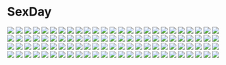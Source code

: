 # SexDay
![](https://konachan.com/jpeg/08cd4d59aeb5fea31ff59ab38a60601f/Konachan.com%20-%20306759%20bed%20black_hair%20book%20catgirl%20doll%20green_eyes%20karyl%20klaius%20long_hair%20mask%20pajamas%20shorts%20tail%20thighhighs%20twintails%20wink%20zettai_ryouiki.jpg)
![](https://konachan.com/jpeg/d3aa38eebf5654752e64da335e4f2d8e/Konachan.com%20-%2046547%20flute%20indico_lite%20instrument%20mitha%20nanagane_educational_institution%20ribbons%20school_uniform%20shirasagi_otoha%20thighhighs%20zettai_ryouiki.jpg)
![](https://konachan.com/image/4403d43d6c962fb61ed7ae682e35c7ff/Konachan.com%20-%20226892%20blue%20boots%20bou_nin%20braids%20building%20city%20dress%20grass%20long_hair%20original%20polychromatic%20ponytail%20stars.jpg)
![](https://konachan.com/jpeg/054f4d61e8daa06fcca62fc82a5e3568/Konachan.com%20-%20297752%20amedamacon%20bed%20blush%20cameltoe%20gochuumon_wa_usagi_desu_ka%3F%20kafuu_chino%20loli%20nipples%20open_shirt%20panties%20underwear.jpg)
![](https://konachan.com/image/4664c2564787541243fbdcd32abd0e10/Konachan.com%20-%20202904%20akabeisoft2%20alpha_%28alpha91%29%20black_hair%20boku_no_hitori_sensou%20inuduca_rumi%20katana%20red_eyes%20school_uniform%20sword%20torn_clothes%20weapon.jpg)
![](https://konachan.com/image/ce0ff1c1e6ef05aee90fbbc5113f1189/Konachan.com%20-%20103478%20dress%20flowers%20hanazawa%20kiss%20macross%20macross_frontier%20male%20saotome_alto%20sheryl_nome%20sword%20uniform%20weapon%20wedding%20wedding_attire.jpg)
![](https://konachan.com/image/ae735bf5349690a7196088e02c59089d/Konachan.com%20-%20279454%20anus%20ass%20ass_grab%20black_rock_shooter%20blush%20cum%20koutari_yuu%20panties%20panty_pull%20pussy%20rogia%20short_hair%20thighhighs%20uncensored%20underwear.jpg)
![](https://konachan.com/jpeg/42a4410ee5889f60f77b5d3ca4f590b1/Konachan.com%20-%20299521%20anthropomorphism%20girls_frontline%20ribeyrolles_1918_%28girls_frontline%29%20verslll.jpg)
![](https://konachan.com/image/add7508fee7352726f6755f70e320f4e/Konachan.com%20-%2058646%20bakemonogatari%20green_eyes%20monogatari_%28series%29%20purple_hair%20senjougahara_hitagi.jpg)
![](https://konachan.com/image/1418dc6532ed9686605f9f717e86bdcb/Konachan.com%20-%2075385%20angel_beats%21%20ooyama%20tachibana_kanade.jpg)
![](https://konachan.com/image/7a61662c6cc429a407340edfe987c9f3/Konachan.com%20-%20178405%20blonde_hair%20chibi%20long_hair%20mare_s_ephemeral%20nikaidou_shinku%20panties%20shiera%20thighhighs%20translation_request%20twintails%20underwear%20white_hair%20yellow_eyes.jpg)
![](https://konachan.com/image/02c3a925225e6e49ce9a403f3c4acd8e/Konachan.com%20-%2036026%20aqua_hair%20blue_eyes%20blue_hair%20dress%20flowers%20hatsune_miku%20kaito%20long_hair%20male%20rose%20twintails%20vocaloid.jpg)
![](https://konachan.com/image/6a6182d89b38c39b869c08b3fccabb2d/Konachan.com%20-%20130903%20anus%20blush%20breasts%20green_eyes%20green_hair%20kochiya_sanae%20miko%20navel%20nipples%20nopan%20open_shirt%20pussy%20spread_legs%20spread_pussy%20topless%20touhou%20uncensored.jpg)
![](https://konachan.com/image/2e3e688ba47bf18e7f27303b634b9a32/Konachan.com%20-%2018466%20blonde_hair%20michelle_cheung%20read_or_die.jpg)
![](https://konachan.com/image/00c328244a6b62d1ca25215b2211477e/Konachan.com%20-%2059620%20animal_ears%20aquarian_age%20blue_eyes%20catgirl%20mikagami_mamizu%20nozomi_yuuki%20panties%20tagme%20tail%20thighhighs%20underwear.jpg)
![](https://konachan.com/image/ee9dcf694cd5bab6e17aa4fa7259d3d5/Konachan.com%20-%20240206%20beach%20bikini%20book%20clouds%20drink%20fate_%28series%29%20flowers%20food%20glasses%20mash_kyrielight%20pink_eyes%20pink_hair%20short_hair%20sky%20swimsuit%20tree%20water%20yanyanzi.jpg)
![](https://konachan.com/image/5c3157f172b6a7a6fa7df7c1ff418855/Konachan.com%20-%2058483%20bed%20kaito%20male%20meiko%20pajamas%20vocaloid.jpg)
![](https://konachan.com/image/e633730323446c06288b611fa1fce03e/Konachan.com%20-%2080823%20black_hair%20hat%20himekaidou_hatate%20kneehighs%20long_hair%20phone%20pointed_ears%20sayori%20skirt%20tie%20touhou%20twintails%20yellow_eyes.jpg)
![](https://konachan.com/jpeg/dca3fde183aa10437d10c25c7b742494/Konachan.com%20-%20239282%20animal_ears%20armor%20asakurashinji%20blonde_hair%20boots%20braids%20gloves%20granblue_fantasy%20long_hair%20ribbons%20sword%20thighhighs%20weapon%20zettai_ryouiki.jpg)
![](https://konachan.com/image/2e24acfa71c2a4313e9914004c762970/Konachan.com%20-%20249166%20ass%20brown_hair%20gisuka_yan%20original%20watermark.jpg)
![](https://konachan.com/image/0b59cfe99676bbf65d68c55261347c99/Konachan.com%20-%20162243%20mikasa_ackerman%20ninnzinn%20shingeki_no_kyojin%20sword%20weapon.jpg)
![](https://konachan.com/image/570b4072187bb599e40131e4095e4d3f/Konachan.com%20-%20111847%20aircraft%20building%20camera%20car%20cirno%20city%20el-zheng%20fairy%20izayoi_sakuya%20maid%20remilia_scarlet%20touhou%20vampire.jpg)
![](https://konachan.com/jpeg/060068975d2669999e61ce4da78faea9/Konachan.com%20-%20198121%20dawndusk%20hinanawi_tenshi%20touhou.jpg)
![](https://konachan.com/jpeg/b1ea3a8391d9a4cc2ae26cfc6faa819d/Konachan.com%20-%20287989%20aqua_eyes%20asa_no_ha%20black_hair%20blush%20drink%20flowers%20japanese_clothes%20kimono%20loli%20original%20short_hair%20twintails.jpg)
![](https://konachan.com/image/4c6c118425aab17180351282535b71bb/Konachan.com%20-%20265198%20aliasing%20animal_ears%20apron%20aqua_eyes%20blonde_hair%20blush%20breasts%20drink%20fang%20foxgirl%20long_hair%20original%20satsuki_yukimi%20waitress%20wristwear.jpg)
![](https://konachan.com/image/0080425d90c7c497f39d3d008e2e8c36/Konachan.com%20-%2048224%20akatsuki_no_goei%20game_cg%20kurayashiki_tae%20panties%20syangrila%20tomose_shunsaku%20underwear.jpg)
![](https://konachan.com/image/85815f44f9dc74d57ea690e1c642ddc7/Konachan.com%20-%20120691%20honda_masazumi%20kyoukai_senjou_no_horizon%20panties%20underwear%20yaoya_musuko.jpg)
![](https://konachan.com/jpeg/bbbf463028aef1814a4ada8c4ee25781/Konachan.com%20-%20240600%20boots%20breasts%20fate_grand_order%20fate_%28series%29%20mash_kyrielight%20nikkunemu%20pantyhose%20pink_hair%20purple_eyes%20school_uniform%20short_hair%20signed%20skirt%20tie.jpg)
![](https://konachan.com/image/b6260370b3a93616f04a944b7d759ae1/Konachan.com%20-%20176426%20anthropomorphism%20black_hair%20boots%20drink%20headband%20japanese_clothes%20kantai_collection%20long_hair%20polychromatic%20shigureru%20thighhighs%20white%20yellow_eyes.jpg)
![](https://konachan.com/image/0b405ef07a35375cca60eafdc344c8b2/Konachan.com%20-%2022475%20kamikita_komari%20kurugaya_yuiko%20little_busters%21%20na-ga%20natsume_rin%20nishizono_mio%20noumi_kudryavka%20saigusa_haruka.jpg)
![](https://konachan.com/jpeg/a28879c1c677ea3fc9dc03b01726db57/Konachan.com%20-%20198837%20asuka%20blue_eyes%20logo%20long_hair%20neon_genesis_evangelion%20soryu_asuka_langley%20underwear.jpg)
![](https://konachan.com/image/238833a38229ff5489f9df89b0fd6a1b/Konachan.com%20-%20169925%20all_male%20amakura_%28islit%29%20breasts%20cape%20cleavage%20headphones%20long_hair%20male%20music%20namine_ritsu%20navel%20red_eyes%20red_hair%20trap%20utau.jpg)
![](https://konachan.com/jpeg/eae5ca6b25c2521284fea8678ca1cd6f/Konachan.com%20-%20284689%20ass%20blonde_hair%20blush%20clouds%20dress%20hanabe_%28airutu0830_1%29%20original%20panties%20school_uniform%20skirt_lift%20sky%20sunset%20underwear%20yellow_eyes.jpg)
![](https://konachan.com/image/5d8597af00db3c1b99e9fa9c03592d2f/Konachan.com%20-%20169583%20blazblue%20blonde_hair%20gloves%20green_eyes%20gun%20hat%20lc%20long_hair%20noel_vermillion%20thighhighs%20weapon.jpg)
![](https://konachan.com/image/fc93cecd9dc77ed3ecf8d4c0b21b12fb/Konachan.com%20-%20193603%20anthropomorphism%20blush%20christmas%20gradient%20hat%20kantai_collection%20long_hair%20male%20red_eyes%20santa_hat%20scarf%20seaport_hime%20white_hair%20x6suke.jpg)
![](https://konachan.com/image/bd8b7d7955c10742b7a95241f7cc89f4/Konachan.com%20-%20273322%20aqua_eyes%20ass%20blush%20brown_hair%20long_hair%20original%20school_swimsuit%20spread_legs%20swimsuit%20tagme_%28artist%29%20tears%20twintails%20wet.jpg)
![](https://konachan.com/image/514bfb67523b23f1bb420e3a2524bf79/Konachan.com%20-%20199751%20cape%20dragon%20gloves%20green_eyes%20headband%20jpeg_artifacts%20navel%20original%20pg_%28pgouwoderen%29%20pixiv_fantasia%20red_hair%20skirt%20sword%20weapon.jpg)
![](https://konachan.com/jpeg/556c92d666b07adccea55fb1ef35ca25/Konachan.com%20-%20259495%20akitsuki_tsukasa%20anthropomorphism%20azur_lane%20unicorn_%28azur_lane%29.jpg)
![](https://konachan.com/jpeg/503bd7681dc7e2f35f57216654206d83/Konachan.com%20-%20148839%20chuunibyou_demo_koi_ga_shitai%21%20panties%20swordsouls%20takanashi_touka%20underwear.jpg)
![](https://konachan.com/jpeg/01cf425078dd88dbcebc562fb06f650e/Konachan.com%20-%20133296%20amyrina%20azel%20chibi%20fang%20kannagi_rei%20kujou_ria%20macaron%20panties%20pantyhose%20school_uniform%20thighhighs%20twinkle_crusaders%20underwear%20yuugiri_nanaka.jpg)
![](https://konachan.com/jpeg/56eea5940ee1860d510fb8e306bbd4e7/Konachan.com%20-%2099698%20animal_ears%20breasts%20catgirl%20chen%20foxgirl%20multiple_tails%20nipples%20nude%20tail%20touhou%20yakumo_ran%20yakumo_yukari.jpg)
![](https://konachan.com/jpeg/4634eed5c72e3f86794289e257229e1c/Konachan.com%20-%20106012%20blue_hair%20blush%20breasts%20brown_eyes%20censored%20clochette%20game_cg%20long_hair%20navel%20nipples%20oshiki_hitoshi%20penis%20pussy%20sex%20swimsuit%20topless%20twintails%20wet.jpg)
![](https://konachan.com/jpeg/58d96ebda5bdc076717866ee3bdeb872/Konachan.com%20-%20121010%20game_cg%20remy_rogvalt%20tel-o%20tentacle_lord.jpg)
![](https://konachan.com/image/5618a9b68763ffd926991623e5bbb148/Konachan.com%20-%20189239%202girls%20bekotarou%20blue_eyes%20bow%20breasts%20brown_eyes%20choker%20cleavage%20elbow_gloves%20gloves%20headdress%20long_hair%20original%20petals%20pink_hair%20shoujo_ai%20wink.jpg)
![](https://konachan.com/jpeg/2c77ce4df27330bf4f6071054713125d/Konachan.com%20-%20304090%20dress%20long_hair%20moon%20night%20saemoy%20sky%20stars.jpg)
![](https://konachan.com/image/41d536f229707d3178cee3a91dec15c5/Konachan.com%20-%20102943%20black_hair%20blush%20breasts%20brown_eyes%20green%20k-on%21%20long_hair%20nakano_azusa%20nipples%20nude%20ragho_no_erika%20tan_lines%20twintails.jpg)
![](https://konachan.com/image/41bb0864ee6c67cbf3448989c8598285/Konachan.com%20-%2031524%20blonde_hair%20blue_eyes%20blush%20favorite%20game_cg%20happy_margaret%21%20kokonoka%20long_hair%20rindou_saki%20school_uniform%20twintails.jpg)
![](https://konachan.com/image/2bb6490a0fcba72bc6cca42ddfc36fd3/Konachan.com%20-%2023021%20air%20beach%20kamio_misuzu%20summer.jpg)
![](https://konachan.com/jpeg/b808587b0779e6441a74aca0ef045951/Konachan.com%20-%20203976%2014_%28vision5032%29%20bow%20love_live%21_school_idol_project%20school_uniform%20skirt%20white%20yazawa_nico.jpg)
![](https://konachan.com/jpeg/aa5d6f08b3610838424218353d4c2019/Konachan.com%20-%20250180%202girls%20black_hair%20dtvisu%20food%20hoodie%20kijin_seija%20pink_eyes%20purple_hair%20red_eyes%20short_hair%20sukuna_shinmyoumaru%20touhou%20white.jpg)
![](https://konachan.com/jpeg/2fb285f7f6beb59b1951d064a25fc47c/Konachan.com%20-%20264097%20animal_ears%20black_hair%20blue_eyes%20blush%20breasts%20catgirl%20headdress%20japanese_clothes%20kimono%20nipples%20sayori%20scan%20tail%20third-party_edit%20umbrella%20white.jpg)
![](https://konachan.com/image/ebfe37c16b732c690c2928c35c8a19da/Konachan.com%20-%2038816%20gouen_no_soleil%20nanashiki_rin%20skyfish.jpg)
![](https://konachan.com/jpeg/f617e8aaa29de7d3a9b6baf208282166/Konachan.com%20-%20173030%202girls%20blue_eyes%20blush%20bow%20cosplay%20hat%20long_hair%20midiman%20mirakurun%20navel%20purple_eyes%20purple_hair%20rivalun%20thighhighs%20white%20witch_hat%20yuru_yuri.jpg)
![](https://konachan.com/jpeg/c035e923e7ebc75d1401f15e0a525106/Konachan.com%20-%20220321%202girls%20aqua_eyes%20aqua_hair%20blush%20cropped%20dress%20headdress%20maid%20petals%20pink_eyes%20pink_hair%20ram_%28re%3Azero%29%20rem_%28re%3Azero%29%20short_hair%20swordsouls%20twins.jpg)
![](https://konachan.com/jpeg/1c44aa87d4b7451095cc75790d69d7be/Konachan.com%20-%20277618%20aqua_eyes%20ass%20blush%20boris_%28noborhys%29%20cameltoe%20close%20fire_emblem%20garter%20green_hair%20long_hair%20nephenee_%28fire_emblem%29%20panties%20underwear.jpg)
![](https://konachan.com/jpeg/3ca40ba77b091240126987a6c657575c/Konachan.com%20-%20179006%20blackdog%20hatsune_miku%20vocaloid.jpg)
![](https://konachan.com/jpeg/d3e6a5324d6ac0b307bf9b8589470d9b/Konachan.com%20-%20291504%20breasts%20nipples%20ogino_atsuki%20original%20pointed_ears%20sex%20tail%20waifu2x%20wings.jpg)
![](https://konachan.com/image/c8c93a1356fc41f33a8a52ec3d74c5d1/Konachan.com%20-%20127557%20bed%20black_hair%20blue_eyes%20breasts%20candy%20chocolate%20long_hair%20ribbons%20tagme%20valentine.jpg)
![](https://konachan.com/jpeg/0dd7170e08624b3b51ec8c8cb9ab919b/Konachan.com%20-%20206326%20angela_balzac%20blonde_hair%20blue_eyes%20blush%20breasts%20collar%20expelled_from_paradise%20garter%20kawakami_rokkaku%20nipples%20nude.jpg)
![](https://konachan.com/image/dfe898a61f4309d654ae4da42e7df016/Konachan.com%20-%20266084%20aqua_eyes%20aqua_hair%20building%20clouds%20long_hair%20moon%20night%20original%20saraki%20signed%20sky%20thighhighs%20tree%20water%20zettai_ryouiki.jpg)
![](https://konachan.com/image/606a1505bf62cda6b45db999e6f0f63e/Konachan.com%20-%2076550%20fl-chan%20green_hair%20headphones%20red_eyes%20tagme%20vocaloid.jpg)
![](https://konachan.com/jpeg/8ff6ba1db9b152185eddc7596664d24b/Konachan.com%20-%2060055%20alice_in_wonderland%20cameltoe%20kasugano_sora%20maid%20mottsun%20panties%20striped_panties%20thighhighs%20underwear%20yosuga_no_sora.jpg)
![](https://konachan.com/image/7e960167219874a23cc2c1c35d1f9b6b/Konachan.com%20-%206436%20akihime_sumomo%20blonde_hair%20blue_eyes%20cape%20dress%20hat%20itou_noiji%20nanatsuiro_drops%20pink_hair%20yuki-chan%20yuuki_nona.jpg)
![](https://konachan.com/image/c9c84b249dd81261c63df861fea6d356/Konachan.com%20-%2083766%20blue_eyes%20book%20dress%20emil%20flowers%20kaine%20long_hair%20nier%20nier_%28character%29%20red_eyes%20short_hair%20sword%20weapon%20white_hair%20yonah.jpg)
![](https://konachan.com/jpeg/9b29d44d2678560eac580937ea1ac49c/Konachan.com%20-%20195422%20blush%20breasts%20censored%20fingering%20game_cg%20long_hair%20navel%20nipples%20no_bra%20nopan%20open_shirt%20pussy%20red_hair%20ribbons%20skirt%20spread_legs%20thighhighs.jpg)
![](https://konachan.com/image/5fda3a0b5c5a61766530aa22547f9bab/Konachan.com%20-%2016890%20anthropomorphism%20os-tan%20windows%20xp.jpg)
![](https://konachan.com/image/07bce3ed37ff45da218d10efa4352f7f/Konachan.com%20-%2024264%20aa_megami-sama%20belldandy%20peorth%20water.jpg)
![](https://konachan.com/image/653b99916c350c3697ca269419d48220/Konachan.com%20-%2056614%20animal_ears%20bell%20blonde_hair%20blush%20catgirl%20doll%20fang%20food%20long_hair%20red_eyes%20ribbons%20scarf%20skirt%20skyfish%20thighhighs%20tsubasa_tamago.jpg)
![](https://konachan.com/image/c3f4f8ede0ca4814c1ac4262c48f797d/Konachan.com%20-%20259356%20amamiya_yuu%20blush%20brown_hair%20cameltoe%20glasses%20masturbation%20panties%20pink_eyes%20pussy_juice%20school_uniform%20short_hair%20skirt%20skirt_lift%20underwear.jpg)
![](https://konachan.com/image/8e87f17a4da1dfdf5bba63ec3b07c324/Konachan.com%20-%2050772%20bikini%20blue_eyes%20blush%20etopen%20haramura_nodoka%20kataoka_yuuki%20miyanaga_saki%20nude%20pink_hair%20saki%20school_swimsuit%20swimsuit%20takei_hisa%20twintails.jpg)
![](https://konachan.com/jpeg/ea3c9727f3182035162e8aa5d351574c/Konachan.com%20-%2074910%202girls%20barefoot%20black_hair%20blue_eyes%20bow%20brown_eyes%20dress%20logo%20long_hair%20nanjou_kaoru%20pink_hair%20summer_dress%20syangrila%20twintails%20watermark.jpg)
![](https://konachan.com/jpeg/ab4b0a2d0ca90368612ba3302e420919/Konachan.com%20-%20219211%20alcoholrang%20brown_hair%20choker%20close%20cropped%20koutetsujou_no_kabaneri%20mumei_%28kabaneri%29%20no_bra%20ponytail%20ribbons%20sideboob%20topless%20waifu2x%20yellow_eyes.jpg)
![](https://konachan.com/image/c31a8153566d90ae2081864d0f55a0d3/Konachan.com%20-%2019786%20eclair%20kadonosono_megumi%20kiddy_grade%20lumiere.jpg)
![](https://konachan.com/jpeg/90054be415823b170dd8e96c3a09d77f/Konachan.com%20-%20162769%20blush%20elbow_gloves%20eto%20gloves%20headband%20long_hair%20orange_eyes%20orange_hair%20phantasy_star_online%20quna_%28pso2%29%20twintails.jpg)
![](https://konachan.com/image/bab23a56a3b8fa9bae8345f896e798af/Konachan.com%20-%20202547%20bellabow%20grass%20kijin_seija%20landscape%20scenic%20sky%20touhou%20tree.jpg)
![](https://konachan.com/image/7c690a240f2007aefbcc22c5dfbc11f8/Konachan.com%20-%2067822%20fate_%28series%29%20fate_stay_night%20tohsaka_rin.jpg)
![](https://konachan.com/image/06a761c686bea2464af5f98018c5e830/Konachan.com%20-%20290483%202girls%20armor%20blush%20bow%20braids%20cape%20flat_chest%20flowers%20headband%20long_hair%20mask%20petals%20ponytail%20red_eyes%20ribbons%20shoujo_ai%20ukai_saki%20white_hair.jpg)
![](https://konachan.com/image/d97659b1305ec3c1342dfcb15ea306e7/Konachan.com%20-%2088999%20animal_ears%20blonde_hair%20blue_eyes%20clouds%20eila_ilmatar_juutilainen%20ein-l-f%20forest%20gun%20sky%20strike_witches%20tree%20uniform%20weapon.jpg)
![](https://konachan.com/image/e2460840ca1bc40b9176883cbf917751/Konachan.com%20-%20305048%20bow%20braids%20breasts%20brown_hair%20cherry_blossoms%20cleavage%20dress%20flowers%20junpaku_karen%20lolita_fashion%20necklace%20original%20purple_eyes%20rose%20water.jpg)
![](https://konachan.com/image/50076d66882aa66d6cddb1071661460a/Konachan.com%20-%206837%20canvas.jpg)
![](https://konachan.com/image/48915565381ba9f82604e37d06fa4604/Konachan.com%20-%20109975%202girls%20blonde_hair%20blue_hair%20clouds%20dress%20flandre_scarlet%20flowers%20hat%20moon%20nidy-2d-%20petals%20red_eyes%20remilia_scarlet%20sky%20spear%20touhou%20vampire%20weapon.jpg)
![](https://konachan.com/image/d29c12f3abe92cd996256d162348420c/Konachan.com%20-%20125701%20blonde_hair%20bow%20dress%20horns%20ibuki_suika%20skirt%20topo_bevitore%20touhou%20upskirt%20wink.jpg)
![](https://konachan.com/image/31e1ee3471f919dc7a9e451e930c0bcc/Konachan.com%20-%20206136%20aqua_eyes%20aqua_hair%20hatsune_miku%20kyang692%20long_hair%20skirt%20tie%20twintails%20vocaloid.jpg)
![](https://konachan.com/jpeg/8dc979a87f20bbad75414b325985cd54/Konachan.com%20-%20213765%20animal_ears%20aqua_eyes%20aqua_hair%20bell%20breasts%20cleavage%20foxgirl%20magic%20mask%20original%20rope%20shiki_%28psychedelic_g2%29%20tail%20tattoo.jpg)
![](https://konachan.com/jpeg/c2dd66fa82832a86e4ba01b94ffb8dad/Konachan.com%20-%2062950%20alphard%20black%20black_hair%20canaan%20choker%20close%20gun%20tattoo%20transparent%20vector%20weapon.jpg)
![](https://konachan.com/jpeg/7671c76ca5142dead01bc06a100ecc94/Konachan.com%20-%20202639%20all_male%20angel_beats%21%20game_cg%20grass%20key%20male%20na-ga%20naoi_ayato%20polychromatic%20shirt%20short_hair%20shorts%20socks%20tree.jpg)
![](https://konachan.com/image/3835484d9a53a0cd06e9e90c77179970/Konachan.com%20-%20250834%20bodysuit%20brown%20cape%20feathers%20gloves%20gradient%20hoodie%20long_hair%20mahou_shoujo_madoka_magica%20navel%20pink_eyes%20pink_hair%20skirt%20tagme_%28artist%29%20tamaki_iroha.jpg)
![](https://konachan.com/image/930d428162cb5166bcf9b744ed1a42b4/Konachan.com%20-%20274238%20blush%20bow%20breasts%20brown_hair%20cape%20cat_smile%20catgirl%20cleavage%20dress%20fang%20gloves%20long_hair%20pantyhose%20pink_eyes%20pink_hair%20ribbons%20short_hair%20tail.jpg)
![](https://konachan.com/jpeg/7fc4e66f79d3655370cebcc9d9814374/Konachan.com%20-%20147733%20blush%20breast_grab%20breasts%20fingering%20game_cg%20hatsukoi_1_1%20iizuki_tasuku%20long_hair%20makabe_midori%20male%20navel%20nipples%20no_bra%20panties%20underwear%20wet.jpg)
![](https://konachan.com/image/af9fcbff3eab1cb2bd75e2747ef77672/Konachan.com%20-%20263448%20aliasing%20black_hair%20censored%20keepout%20long_hair%20original%20school_uniform%20skirt%20wristwear.jpg)
![](https://konachan.com/image/9ac14d177e1d91861e9f0b4edcc134ba/Konachan.com%20-%20158158%20bouno_satoshi%20clouds%20earth%20flowers%20halo%20ia%20long_hair%20planet%20stars%20vocaloid%20white_hair%20wings.jpg)
![](https://konachan.com/image/1b8c9cac3dc631c5d0a9bc7004ea7689/Konachan.com%20-%2043376%20bra%20nanao_naru%20open_shirt%20panties%20underwear.jpg)
![](https://konachan.com/jpeg/d69c5c81c7b189b858705c3102a5b3d7/Konachan.com%20-%20243589%202girls%20apron%20black_hair%20braids%20cake%20candy%20chocolate%20food%20fruit%20long_hair%20maid%20ohara_mari%20pink_eyes%20short_hair%20skirt%20strawberry%20thighhighs%20yellow_eyes.jpg)
![](https://konachan.com/image/31cea928a2e46dca6c288de4f0acbaf2/Konachan.com%20-%2092068%202girls%20asakura_yume%20christmas%20da_capo%20da_capo_ii%20hat%20santa_costume%20santa_hat%20shirakawa_kotori%20tanihara_natsuki.jpg)
![](https://konachan.com/image/04618b2c3f6802fff1bad4201e52105a/Konachan.com%20-%20115017%20anus%20breasts%20dildo%20masturbation%20nipples%20nopan%20original%20pussy_juice%20spread_legs%20tagme%20thighhighs%20uncensored%20vibrator%20wet.jpg)
![](https://konachan.com/image/4804134fbf3119c11de230b5513e138e/Konachan.com%20-%20169387%20black_eyes%20black_hair%20eiraprpr%20gloves%20gray%20kill_la_kill%20matoi_ryuuko%20navel%20school_uniform%20short_hair%20skirt%20sword%20weapon.jpg)
![](https://konachan.com/jpeg/76f1044a0b2d03afdb3936c5aa83f74f/Konachan.com%20-%20167402%20blush%20breasts%20censored%20daikou_wakako%20dress%20elbow_gloves%20game_cg%20gloves%20green_eyes%20natsume_eri%20necklace%20nipples%20purple_hair%20sex%20tiara%20wedding_attire.jpg)
![](https://konachan.com/jpeg/4a580d822d4a2142f996d31e227e0ea5/Konachan.com%20-%2082319%205_nenme_no_houkago%20kantoku%20kurumi_%28kantoku%29%20original%20panties%20skirt%20skirt_lift%20striped_panties%20tie%20underwear.jpg)
![](https://konachan.com/image/3d11c45df55dc454004f69584062bfef/Konachan.com%20-%20234236%20animal_ears%20autumn%20blush%20close%20fang%20japanese_clothes%20kureito%20leaves%20miko%20orange_hair%20original%20red_eyes%20ribbons%20short_hair.jpg)
![](https://konachan.com/image/ff12b15d56c83a8cb8d35d2764fefc98/Konachan.com%20-%2027545%20nagato_yuki%20suzumiya_haruhi_no_yuutsu.jpg)
